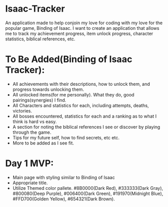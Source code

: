 # Isaac-Tracker
An application made to help conjoin my love for coding with my love for the popular game, Binding of Isaac. I want to create an application that allows me to track my achievement progress, item unlock progress, character statistics, biblical references, etc.

# To Be Added(Binding of Isaac Tracker):
* All achievements with their descriptions, how to unlock them, and progress towards unlocking them.
* All unlocked items(for me personally). What they do, good pairings(synergies) I find.
* All Characters and statistics for each, including attempts, deaths, victories.
* All bosses encountered, statistics for each and a ranking as to what I think is hard vs easy.
* A section for noting the biblical references I see or discover by playing through the game.
* Tips for my future self, how to find secrets, etc etc.
* More to be added as I see fit.

# Day 1 MVP:
* Main page with styling similar to Binding of Isaac
* Appropriate title.
* Utilize Themed color pallete. #8B0000(Dark Red), #333333(Dark Gray), #800080(Deep Purple), #006400(Dark Green), #191970(Midnight Blue), #FFD700(Golden Yellow), #654321(Dark Brown).
